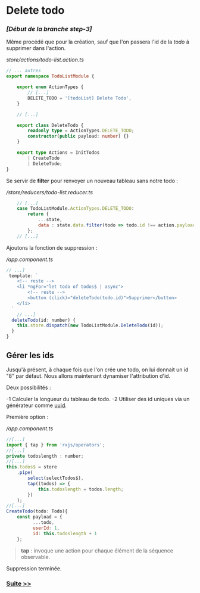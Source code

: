 
# Delete todo

### *[Début de la branche step-3]*


Même procédé que pour la création, sauf que  l'on passera l'id de la *todo* à supprimer dans l'action.

*store/actions/todo-list.action.ts*
```typescript
// ... autres
export namespace TodoListModule {

    export enum ActionTypes {
        // [...]
        DELETE_TODO = '[todoList] Delete Todo',
    }

	// [...]

    export class DeleteTodo {
        readonly type = ActionTypes.DELETE_TODO;
        constructor(public payload: number) {}
    }

    export type Actions = InitTodos
        | CreateTodo
        | DeleteTodo;
}
```
Se servir de **filter** pour renvoyer un nouveau tableau sans notre todo :

*/store/reducers/todo-list.reducer.ts*
```javascript
	// [...]
    case TodoListModule.ActionTypes.DELETE_TODO:
        return {
            ...state,
            data : state.data.filter(todo => todo.id !== action.payload)
        };
	// [...]
```
Ajoutons la fonction de suppression :

*/app.component.ts*
```javascript
// ...]
 template: `
    <!-- reste -->
	<li *ngFor="let todo of todos$ | async">
		<!-- reste -->
		<button (click)="deleteTodo(todo.id)">Supprimer</button>
	</li>
  `
    // ...]
  deleteTodo(id: number) {
    this.store.dispatch(new TodoListModule.DeleteTodo(id));
  }
}
```

## Gérer les ids

Jusqu'à présent, à chaque fois que l'on crée une todo, on lui donnait un id "8" par défaut. Nous allons maintenant dynamiser l'attribution d'id.

Deux possibilités : 

-1 Calculer la longueur du tableau de todo.
-2 Utiliser des id uniques via un générateur comme [uuid](https://www.npmjs.com/package/uuid).

Première option :

*/app.component.ts*
```javascript
//[...]
import { tap } from 'rxjs/operators';
//[...]
private todoslength : number;
//[...]
this.todos$ = store
	.pipe(
		select(selectTodos$),
		tap((todos) => {
			this.todoslength = todos.length;
		})
	);
//[...]
CreateTodo(todo: Todo){
	const payload = {
		  ...todo,
		  userId: 1,
		  id: this.todoslength + 1
	};
```
>**tap** : invoque une action pour chaque élément de la séquence observable.

Suppression terminée.

### [Suite >>](https://github.com/fausfore/ngrx-french-guide/blob/master/documentations/step-4.md)

<!--stackedit_data:
eyJoaXN0b3J5IjpbLTIyOTgxMDg5MSwyMTc1Nzc1MjJdfQ==
-->
